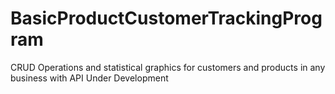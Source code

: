 # BasicProductCustomerTrackingProgram

CRUD Operations and statistical graphics for customers and products in any business
with API
Under Development

